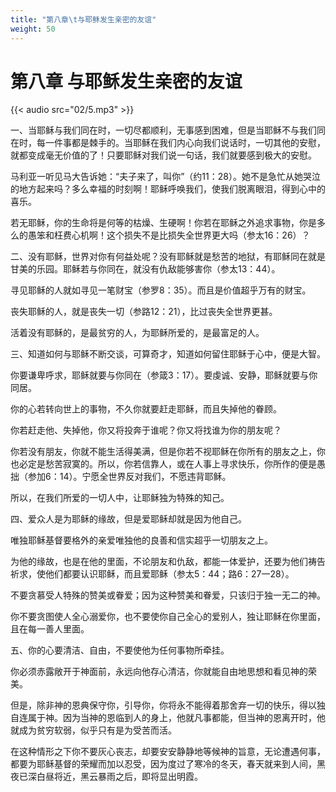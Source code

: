 ```yaml
---
title: "第八章\t与耶稣发生亲密的友谊"
weight: 50
---
```

# 第八章	与耶稣发生亲密的友谊

{{< audio src="02/5.mp3" >}}

一、当耶稣与我们同在时，一切尽都顺利，无事感到困难，但是当耶稣不与我们同在时，每一件事都是棘手的。当耶稣在我们内心向我们说话时，一切其他的安慰，就都变成毫无价值的了！只要耶稣对我们说一句话，我们就要感到极大的安慰。

马利亚一听见马大告诉她：“夫子来了，叫你”（约11：28）。她不是急忙从她哭泣的地方起来吗？多么幸福的时刻啊！耶稣呼唤我们，使我们脱离眼泪，得到心中的喜乐。

若无耶稣，你的生命将是何等的枯燥、生硬啊！你若在耶稣之外追求事物，你是多么的愚笨和枉费心机啊！这个损失不是比损失全世界更大吗（参太16：26）？

二、没有耶稣，世界对你有何益处呢？没有耶稣就是愁苦的地狱，有耶稣同在就是甘美的乐园。耶稣若与你同在，就没有仇敌能够害你（参太13：44）。

寻见耶稣的人就如寻见一笔财宝（参罗8：35）。而且是价值超乎万有的财宝。

丧失耶稣的人，就是丧失一切（参路12：21），比过丧失全世界更甚。

活着没有耶稣的，是最贫穷的人，为耶稣所爱的，是最富足的人。

三、知道如何与耶稣不断交谈，可算奇才，知道如何留住耶稣于心中，便是大智。

你要谦卑呼求，耶稣就要与你同在（参箴3：17）。要虔诚、安静，耶稣就要与你同居。

你的心若转向世上的事物，不久你就要赶走耶稣，而且失掉他的眷顾。

你若赶走他、失掉他，你又将投奔于谁呢？你又将找谁为你的朋友呢？

你若没有朋友，你就不能生活得美满，但是你若不视耶稣在你所有的朋友之上，你也必定是愁苦寂寞的。所以，你若信靠人，或在人事上寻求快乐，你所作的便是愚拙（参加6：14）。宁愿全世界反对我们，不愿违背耶稣。

所以，在我们所爱的一切人中，让耶稣独为特殊的知己。

四、爱众人是为耶稣的缘故，但是爱耶稣却就是因为他自己。

唯独耶稣基督要格外的亲爱唯独他的良善和信实超乎一切朋友之上。

为他的缘故，也是在他的里面，不论朋友和仇敌，都能一体爱护，还要为他们祷告祈求，使他们都要认识耶稣，而且爱耶稣（参太5：44；路6：27一28）。

不要贪慕受人特殊的赞美或眷爱；因为这种赞美和眷爱，只该归于独一无二的神。

你不要贪图使人全心溺爱你，也不要使你自己全心的爱别人，独让耶稣在你里面，且在每一善人里面。

五、你的心要清洁、自由，不要使他为任何事物所牵挂。

你必须赤露敞开于神面前，永远向他存心清洁，你就能自由地思想和看见神的荣美。

但是，除非神的恩典保守你，引导你，你将永不能得着那舍弃一切的快乐，得以独自连属于神。因为当神的恩临到人的身上，他就凡事都能，但当神的恩离开时，他就成为贫穷软弱，似乎只有是为受苦而活。

在这种情形之下你不要灰心丧志，却要安安静静地等候神的旨意，无论遭遇何事，都要为耶稣基督的荣耀而加以忍受，因为度过了寒冷的冬天，春天就来到人间，黑夜已深白昼将近，黑云暴雨之后，即将显出明霞。
